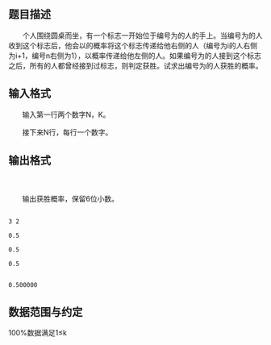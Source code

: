 ## 题目描述

<div style="text-indent: 21pt">
 个人围绕圆桌而坐，有一个标志一开始位于编号为的人的手上。当编号为的人收到这个标志后，他会以的概率将这个标志传递给他右侧的人（编号为i的人右侧为i+1，编号n右侧为1），以概率传递给他左侧的人。如果编号为的人接到这个标志之后，所有的人都曾经接到过标志，则判定获胜。试求出编号为的人获胜的概率。
</div>

## 输入格式

<div style="line-height: 150%">
 <span>       </span>输入第一行两个数字N，K。
</div>
<div style="line-height: 150%">
 <span>       </span>接下来N行，每行一个数字。
</div>

## 输出格式

<div style="line-height: 150%">
  
</div>
<div style="line-height: 150%">
 <span>       </span>输出获胜概率，保留6位小数。
</div>

```input1
3 2
0.5
0.5
0.5
```
```output1
0.500000
```
## 数据范围与约定

<p>100%数据满足1≤k<n≤50，</p>

